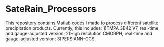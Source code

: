 # SateRain_Processors
This repository contains Matlab codes I made to process different satellite precipitation products. Currently, this includes:
 1)TMPA 3B42 V7, real-time and gauge-adjusted version;
 2)High resolution CMORPH, real-time and gauge-adjusted version;
 3)PERSIANN-CCS.
 
